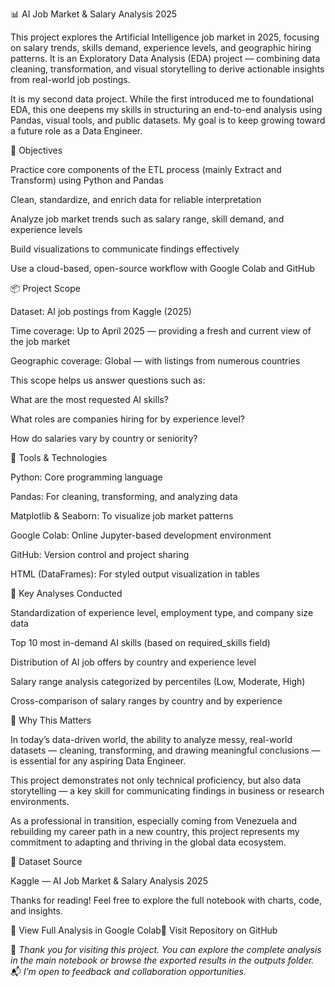 📊 AI Job Market & Salary Analysis 2025

This project explores the Artificial Intelligence job market in 2025, focusing on salary trends, skills demand, experience levels, and geographic hiring patterns. It is an Exploratory Data Analysis (EDA) project — combining data cleaning, transformation, and visual storytelling to derive actionable insights from real-world job postings.

It is my second data project. While the first introduced me to foundational EDA, this one deepens my skills in structuring an end-to-end analysis using Pandas, visual tools, and public datasets. My goal is to keep growing toward a future role as a Data Engineer.

🎯 Objectives

Practice core components of the ETL process (mainly Extract and Transform) using Python and Pandas

Clean, standardize, and enrich data for reliable interpretation

Analyze job market trends such as salary range, skill demand, and experience levels

Build visualizations to communicate findings effectively

Use a cloud-based, open-source workflow with Google Colab and GitHub

📦 Project Scope

Dataset: AI job postings from Kaggle (2025)

Time coverage: Up to April 2025 — providing a fresh and current view of the job market

Geographic coverage: Global — with listings from numerous countries

This scope helps us answer questions such as:

What are the most requested AI skills?

What roles are companies hiring for by experience level?

How do salaries vary by country or seniority?

🔧 Tools & Technologies

Python: Core programming language

Pandas: For cleaning, transforming, and analyzing data

Matplotlib & Seaborn: To visualize job market patterns

Google Colab: Online Jupyter-based development environment

GitHub: Version control and project sharing

HTML (DataFrames): For styled output visualization in tables

🔎 Key Analyses Conducted

Standardization of experience level, employment type, and company size data

Top 10 most in-demand AI skills (based on required_skills field)

Distribution of AI job offers by country and experience level

Salary range analysis categorized by percentiles (Low, Moderate, High)

Cross-comparison of salary ranges by country and by experience

🌱 Why This Matters

In today’s data-driven world, the ability to analyze messy, real-world datasets — cleaning, transforming, and drawing meaningful conclusions — is essential for any aspiring Data Engineer.

This project demonstrates not only technical proficiency, but also data storytelling — a key skill for communicating findings in business or research environments.

As a professional in transition, especially coming from Venezuela and rebuilding my career path in a new country, this project represents my commitment to adapting and thriving in the global data ecosystem.

📂 Dataset Source

Kaggle — AI Job Market & Salary Analysis 2025

Thanks for reading! Feel free to explore the full notebook with charts, code, and insights.

🔗 View Full Analysis in Google Colab🔗 Visit Repository on GitHub


🧠 *Thank you for visiting this project. You can explore the complete analysis in the main notebook or browse the exported results in the outputs folder.*  
📬 *I’m open to feedback and collaboration opportunities.*
